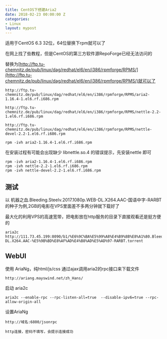 ```yaml
---
title: CentOS下搭建Aria2
date: 2018-02-23 00:00:00 Z
categories:
- Linux
layout: mypost
---
```


适用于CentOS 6.3 32位，64位替换下rpm就可以了

在网上找了些教程，但是CentOS的第三方软件源RepoForge已经无法访问的

替换为[http://ftp.tu-chemnitz.de/pub/linux/dag/redhat/el6/en/i386/rpmforge/RPMS/](http://ftp.tu-chemnitz.de/pub/linux/dag/redhat/el6/en/i386/rpmforge/RPMS/)就可以了

```
http://ftp.tu-chemnitz.de/pub/linux/dag/redhat/el6/en/i386/rpmforge/RPMS/aria2-1.16.4-1.el6.rf.i686.rpm

http://ftp.tu-chemnitz.de/pub/linux/dag/redhat/el6/en/i386/rpmforge/RPMS/nettle-2.2-1.el6.rf.i686.rpm

http://ftp.tu-chemnitz.de/pub/linux/dag/redhat/el6/en/i386/rpmforge/RPMS/nettle-devel-2.2-1.el6.rf.i686.rpm
```

```
rpm -ivh aria2-1.16.4-1.el6.rf.i686.rpm
```

在安装过程有可能会出现缺少 libnettle.so.4 的错误提示，先安装nettle 即可

```
rpm -ivh aria2-1.16.4-1.el6.rf.i686.rpm
rpm -ivh nettle-2.2-1.el6.rf.i686.rpm
rpm -ivh nettle-devel-2.2-1.el6.rf.i686.rpm
```

## 测试

以 机器之血.Bleeding.Steelv.2017.1080p.WEB-DL.X264.AAC-国语中字-RARBT的种子为例,2GB的电影在VPS里面差不多两分钟就下载好了

最大化的利用VPS的高速宽带，把电影放在http服务的目录下直接观看还是挺方便的

```
aria2c http://111.73.45.199:8090/b1/%E6%9C%BA%E5%99%A8%E4%B9%8B%E8%A1%80.Bleeding.Steelv.2017.1080p.WEB-DL.X264.AAC-%E5%9B%BD%E8%AF%AD%E4%B8%AD%E5%AD%97-RARBT.torrent
```

## WebUI

使用 AriaNg，纯html/js/css 通过ajax调用aria2的rpc接口来下载文件

```
http://ariang.mayswind.net/zh_Hans/
```

启动 aria2c

```
aria2c --enable-rpc --rpc-listen-all=true  --disable-ipv6=true --rpc-allow-origin-all
```

设置AriaNg

```
http://域名:6800/jsonrpc

http连接，密码不填写，会提示连接成功
```